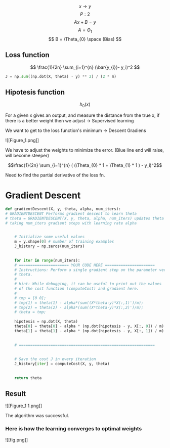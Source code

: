 
$$
x \rightarrow y
$$
$$
P: 2
$$
$$
Ax + B = y
$$
$$
A = \Theta_1
$$
$$
B = \Theta_{0} \space (Bias)
$$

## Loss function
$$
\frac{1}{2n} \sum_{i=1}^{n} (\bar{y_{i}}- y_i)^2
$$
```python
J = np.sum((np.dot(X, theta) - y) ** 2) / (2 * m)
```




## Hipotesis function

$$
h_0(x)
$$

For a given x gives an output, and measure the distance from the true x, if there is a better weight then we adjust -> Supervised learning

We want to get to the loss function's minimum -> Descent Gradiens

![[Figure_1.png]]

We have to adjust the weights to minimize the error. (Blue line end will raise, will become steeper)

$$\frac{1}{2n} \sum_{i=1}^{n} ( (\Theta_{0} * 1 + \Theta_{1} * 1 ) - y_i)^2$$

Need to find the partial derivative of the loss fn.

# Gradient Descent

```python
def gradientDescent(X, y, theta, alpha, num_iters):
# GRADIENTDESCENT Performs gradient descent to learn theta
# theta = GRADIENTDESCENT(X, y, theta, alpha, num_iters) updates theta by
# taking num_iters gradient steps with learning rate alpha

  
	# Initialize some useful values
	m = y.shape[0] # number of training examples
	J_history = np.zeros(num_iters)
	
	
	for iter in range(num_iters):
	# ====================== YOUR CODE HERE ======================
	# Instructions: Perform a single gradient step on the parameter vector
	# theta.
	#
	# Hint: While debugging, it can be useful to print out the values
	# of the cost function (computeCost) and gradient here.
	#
	# tmp = [0 0];
	# tmp(1) = theta(1) - alpha*(sum((X*theta-y)*X(:,1)')/m);
	# tmp(2) = theta(2) - alpha*(sum((X*theta-y)*X(:,2)')/m);
	# theta = tmp;
	
	hipotesis = np.dot(X, theta)
	theta[0] = theta[0] - alpha * (np.dot(hipotesis - y, X[:, 0]) / m)
	theta[1] = theta[1] - alpha * (np.dot(hipotesis - y, X[:, 1]) / m)
	
	  
	# ============================================================
	
	  
	# Save the cost J in every iteration
	J_history[iter] = computeCost(X, y, theta)
	
	  
	return theta
```

## Result

![[Figure_1 1.png]]


The algorithm was successful.

### Here is how the learning converges to optimal weights

![[fig.png]]
